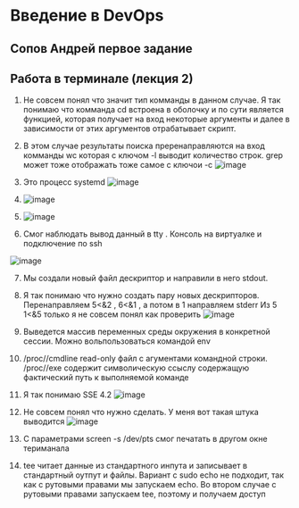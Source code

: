 # Введение в DevOps

##  Сопов Андрей первое задание 


## Работа в терминале (лекция 2)

1. Не совсем понял что значит тип комманды в данном случае. Я так понимаю что комманда cd встроена в оболочку и по сути является функцией, которая получает на вход некоторые аргументы и далее в зависимости от этих аргументов отрабатывает скрипт. 

2. В этом случае результаты поиска преренаправляются на вход комманды wc которая с ключом -l выводит количество строк. grep может тоже отображать тоже самое с ключои -c ![image](https://user-images.githubusercontent.com/5323690/166488786-88dd0578-e371-484f-aa31-b7723503e1c2.png)

3. Это процесс systemd ![image](https://user-images.githubusercontent.com/5323690/166491793-fb120729-04de-40b7-aac8-738e92adef8c.png)

4. ![image](https://user-images.githubusercontent.com/5323690/166502412-71956c0f-f56e-4748-b486-9dc9e55994e4.png)
 
5. ![image](https://user-images.githubusercontent.com/5323690/166503802-8db5fece-23ce-4608-86f8-d89bc5ce0387.png)

6. Смог наблюдать вывод данный в tty . Консоль на виртуалке и подключение по ssh 

![image](https://user-images.githubusercontent.com/5323690/166951537-6d60675b-7498-429e-ba56-e78847d7c059.png)

7. Мы создали новый файл дескриптор и направили в него stdout. 

8. Я так понимаю что нужно создать пару новых дескрипторов. Перенаправляем 5<&2 , 6<&1 , а потом в 1 направляем stderr Из 5 1<&5
   только я не совсем понял как проверить 
   ![image](https://user-images.githubusercontent.com/5323690/167081475-123ea1a6-eb60-4974-86bf-7a5ddf0a11cb.png)

9. Выведется массив переменных среды окружения в конкретной сессии.  Можно вольпользоваться командой env

10. /proc/<PID>/cmdline  read-only файл с агументами командной строки. /proc/<PID>/exe содержит символическую ссыслу содержащую фактический путь к выполняемой команде

11. Я так понимаю SSE 4.2 ![image](https://user-images.githubusercontent.com/5323690/167086284-944d9331-d813-45e6-8fcd-0f33a376e3c4.png)

12. Не совсем понял что нужно сделать. У меня вот такая штука выводится 
 ![image](https://user-images.githubusercontent.com/5323690/167086864-a313b6c3-662c-4d25-b9be-b36a97f213a3.png)

13. С параметрами screen -s /dev/pts смог печатать в другом окне териманала

14. tee читает данные из стандартного инпута и записывает в стандартный оутпут и файлы. Вариант с sudo echo не подходит, так как с рутовыми правами мы запускаем echo. Во втором случае с рутовыми правами запускаем tee, поэтому и получаем доступ
